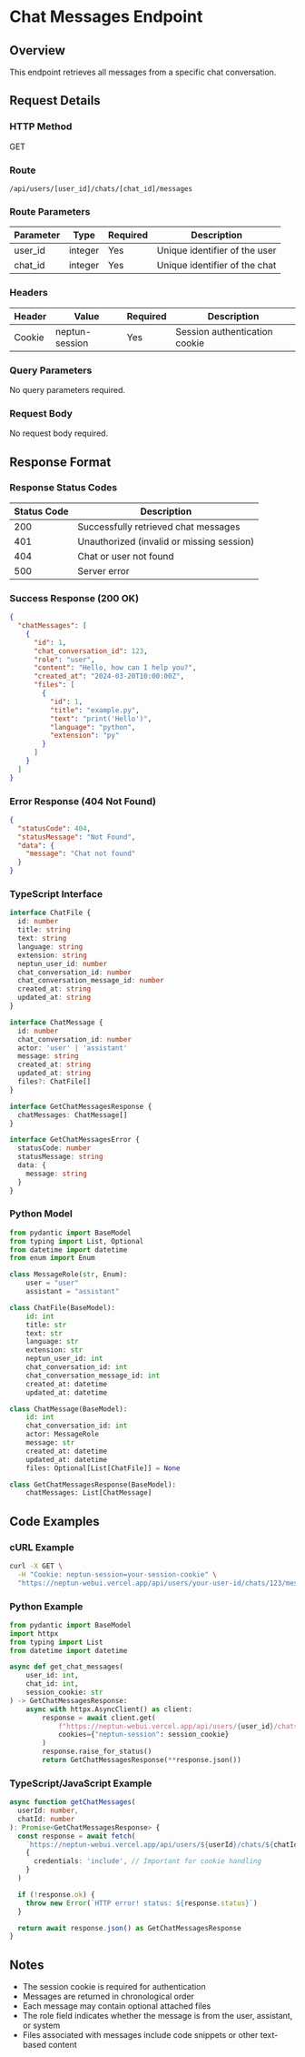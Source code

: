 # Chat Messages Endpoint

## Overview

This endpoint retrieves all messages from a specific chat conversation.

## Request Details

### HTTP Method

GET

### Route

`/api/users/[user_id]/chats/[chat_id]/messages`

### Route Parameters

| Parameter | Type    | Required | Description                   |
| --------- | ------- | -------- | ----------------------------- |
| user_id   | integer | Yes      | Unique identifier of the user |
| chat_id   | integer | Yes      | Unique identifier of the chat |

### Headers

| Header | Value          | Required | Description                   |
| ------ | -------------- | -------- | ----------------------------- |
| Cookie | neptun-session | Yes      | Session authentication cookie |

### Query Parameters

No query parameters required.

### Request Body

No request body required.

## Response Format

### Response Status Codes

| Status Code | Description                               |
| ----------- | ----------------------------------------- |
| 200         | Successfully retrieved chat messages      |
| 401         | Unauthorized (invalid or missing session) |
| 404         | Chat or user not found                    |
| 500         | Server error                              |

### Success Response (200 OK)

```json
{
  "chatMessages": [
    {
      "id": 1,
      "chat_conversation_id": 123,
      "role": "user",
      "content": "Hello, how can I help you?",
      "created_at": "2024-03-20T10:00:00Z",
      "files": [
        {
          "id": 1,
          "title": "example.py",
          "text": "print('Hello')",
          "language": "python",
          "extension": "py"
        }
      ]
    }
  ]
}
```

### Error Response (404 Not Found)

```json
{
  "statusCode": 404,
  "statusMessage": "Not Found",
  "data": {
    "message": "Chat not found"
  }
}
```

### TypeScript Interface

```typescript
interface ChatFile {
  id: number
  title: string
  text: string
  language: string
  extension: string
  neptun_user_id: number
  chat_conversation_id: number
  chat_conversation_message_id: number
  created_at: string
  updated_at: string
}

interface ChatMessage {
  id: number
  chat_conversation_id: number
  actor: 'user' | 'assistant'
  message: string
  created_at: string
  updated_at: string
  files?: ChatFile[]
}

interface GetChatMessagesResponse {
  chatMessages: ChatMessage[]
}

interface GetChatMessagesError {
  statusCode: number
  statusMessage: string
  data: {
    message: string
  }
}
```

### Python Model

```python
from pydantic import BaseModel
from typing import List, Optional
from datetime import datetime
from enum import Enum

class MessageRole(str, Enum):
    user = "user"
    assistant = "assistant"

class ChatFile(BaseModel):
    id: int
    title: str
    text: str
    language: str
    extension: str
    neptun_user_id: int
    chat_conversation_id: int
    chat_conversation_message_id: int
    created_at: datetime
    updated_at: datetime

class ChatMessage(BaseModel):
    id: int
    chat_conversation_id: int
    actor: MessageRole
    message: str
    created_at: datetime
    updated_at: datetime
    files: Optional[List[ChatFile]] = None

class GetChatMessagesResponse(BaseModel):
    chatMessages: List[ChatMessage]
```

## Code Examples

### cURL Example

```bash
curl -X GET \
  -H "Cookie: neptun-session=your-session-cookie" \
  "https://neptun-webui.vercel.app/api/users/your-user-id/chats/123/messages"
```

### Python Example

```python
from pydantic import BaseModel
import httpx
from typing import List
from datetime import datetime

async def get_chat_messages(
    user_id: int,
    chat_id: int,
    session_cookie: str
) -> GetChatMessagesResponse:
    async with httpx.AsyncClient() as client:
        response = await client.get(
            f"https://neptun-webui.vercel.app/api/users/{user_id}/chats/{chat_id}/messages",
            cookies={"neptun-session": session_cookie}
        )
        response.raise_for_status()
        return GetChatMessagesResponse(**response.json())
```

### TypeScript/JavaScript Example

```typescript
async function getChatMessages(
  userId: number,
  chatId: number
): Promise<GetChatMessagesResponse> {
  const response = await fetch(
    `https://neptun-webui.vercel.app/api/users/${userId}/chats/${chatId}/messages`,
    {
      credentials: 'include', // Important for cookie handling
    }
  )

  if (!response.ok) {
    throw new Error(`HTTP error! status: ${response.status}`)
  }

  return await response.json() as GetChatMessagesResponse
}
```

## Notes

- The session cookie is required for authentication
- Messages are returned in chronological order
- Each message may contain optional attached files
- The role field indicates whether the message is from the user, assistant, or system
- Files associated with messages include code snippets or other text-based content
